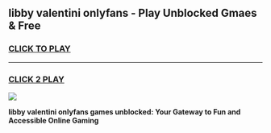 
## libby valentini onlyfans - Play Unblocked Gmaes & Free
<h3>
<a href="https://news.freeplayer.one?title=libby_valentini_onlyfans&ref=16F">CLICK TO PLAY</a></h3>
<hr>

<h3>
<a href="https://news.freeplayer.one?title=libby_valentini_onlyfans&ref=16F">CLICK 2 PLAY</a>
  
</h3>

<a href="https://news.freeplayer.one?title=libby_valentini_onlyfans&ref=16F/"><img src="https://clearcache.store/games.png"></a>


**libby valentini onlyfans games unblocked: Your Gateway to Fun and Accessible Online Gaming**
